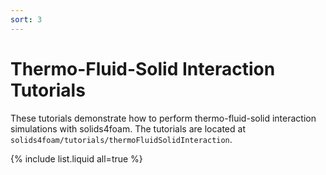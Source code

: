 ```yaml
---
sort: 3
---
```


# Thermo-Fluid-Solid Interaction Tutorials

These tutorials demonstrate how to perform thermo-fluid-solid interaction
simulations with solids4foam. The tutorials are located at
`solids4foam/tutorials/thermoFluidSolidInteraction`.

{% include list.liquid all=true %}

